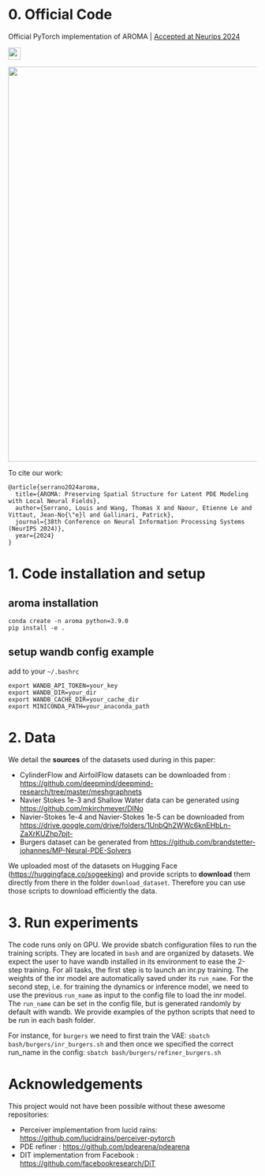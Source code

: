 

# 0. Official Code
Official PyTorch implementation of AROMA | [Accepted at Neurips 2024](https://openreview.net/forum?id=Aj8RKCGwjE&referrer=%5BAuthor%20Console%5D(%2Fgroup%3Fid%3DNeurIPS.cc%2F2024%2FConference%2FAuthors%23your-submissions))

<a href="https://arxiv.org/abs/2406.02176"><img
src="https://img.shields.io/badge/arXiv-AROMA-b31b1b.svg" height=25em></a>

<p float="center">
  <img src="./assets/new_aroma_inference_v2.jp2" width="800"/>
</p>

To cite our work:

```
@article{serrano2024aroma,
  title={AROMA: Preserving Spatial Structure for Latent PDE Modeling with Local Neural Fields},
  author={Serrano, Louis and Wang, Thomas X and Naour, Etienne Le and Vittaut, Jean-No{\"e}l and Gallinari, Patrick},
  journal={38th Conference on Neural Information Processing Systems (NeurIPS 2024)},
  year={2024}
}
```

# 1. Code installation and setup
## aroma installation
```
conda create -n aroma python=3.9.0
pip install -e .
```

## setup wandb config example

add to your `~/.bashrc`
```
export WANDB_API_TOKEN=your_key
export WANDB_DIR=your_dir
export WANDB_CACHE_DIR=your_cache_dir
export MINICONDA_PATH=your_anaconda_path
```

# 2. Data

We detail the **sources** of the datasets used during in this paper:

* CylinderFlow and AirfoilFlow datasets can be downloaded from : https://github.com/deepmind/deepmind-research/tree/master/meshgraphnets
* Navier Stokes 1e-3 and Shallow Water data can be generated using https://github.com/mkirchmeyer/DINo 
* Navier-Stokes 1e-4 and Navier-Stokes 1e-5 can be downloaded from https://drive.google.com/drive/folders/1UnbQh2WWc6knEHbLn-ZaXrKUZhp7pjt-
* Burgers dataset can be generated from https://github.com/brandstetter-johannes/MP-Neural-PDE-Solvers

We uploaded most of the datasets on Hugging Face (https://huggingface.co/sogeeking) and provide scripts to **download** them directly from there in the folder `download_dataset`.
Therefore you can use those scripts to download efficiently the data.


# 3. Run experiments 

The code runs only on GPU. We provide sbatch configuration files to run the training scripts. They are located in `bash` and are organized by datasets.
We expect the user to have wandb installed in its environment to ease the 2-step training. 
For all tasks, the first step is to launch an inr.py training. The weights of the inr model are automatically saved under its `run_name`.
For the second step, i.e. for training the dynamics or inference model, we need to use the previous `run_name` as input to the config file to load the inr model. The `run_name` can be set in the config file, but is generated randomly by default with wandb.
We provide examples of the python scripts that need to be run in each bash folder.

For instance, for `burgers` we need to first train the VAE:
`sbatch bash/burgers/inr_burgers.sh`
and then once we specified the correct run_name in the config:
`sbatch bash/burgers/refiner_burgers.sh`

# Acknowledgements

This project would not have been possible without these awesome repositories:
* Perceiver implementation from lucid rains: https://github.com/lucidrains/perceiver-pytorch
* PDE refiner : https://github.com/pdearena/pdearena
* DIT implementation from Facebook : https://github.com/facebookresearch/DiT











